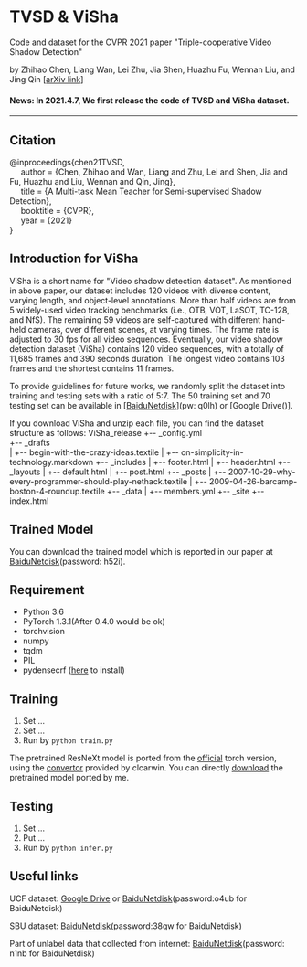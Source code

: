 # TVSD & ViSha
Code and dataset for the CVPR 2021 paper "Triple-cooperative Video Shadow Detection"

by Zhihao Chen, Liang Wan, Lei Zhu, Jia Shen, Huazhu Fu, Wennan Liu, and Jing Qin [[arXiv link](https://arxiv.org/abs/2103.06533)]

#### News: In 2021.4.7, We first release the code of TVSD and ViSha dataset.

***

## Citation
@inproceedings{chen21TVSD,   
&nbsp;&nbsp;&nbsp;&nbsp;  author = {Chen, Zhihao and Wan, Liang and Zhu, Lei and Shen, Jia and Fu, Huazhu and Liu, Wennan and Qin, Jing},    
&nbsp;&nbsp;&nbsp;&nbsp;  title = {A Multi-task Mean Teacher for Semi-supervised Shadow Detection},    
&nbsp;&nbsp;&nbsp;&nbsp;  booktitle = {CVPR},    
&nbsp;&nbsp;&nbsp;&nbsp;  year  = {2021}    
}

## Introduction for ViSha
ViSha is a short name for "Video shadow detection dataset". As mentioned in above paper, our dataset includes 120 videos with diverse content, varying length, and object-level annotations. More than half videos are from 5 widely-used video tracking benchmarks (i.e., OTB, VOT, LaSOT, TC-128, and NfS). The remaining 59 videos are self-captured with different hand-held cameras, over different scenes, at varying times. The frame rate is adjusted to 30 fps for all video sequences. Eventually, our video shadow detection dataset (ViSha) contains 120 video sequences, with a totally of 11,685 frames and 390 seconds duration. The longest video contains 103 frames and the shortest contains 11 frames.

To provide guidelines for future works, we randomly split the dataset into training and testing sets with a ratio of 5:7. The 50 training set and 70 testing set can be available in [[BaiduNetdisk](https://pan.baidu.com/s/1DYjXERQuIlbtNPe4wFcJXA)](pw: q0lh) or [Google Drive()].

If you download ViSha and unzip each file, you can find the dataset structure as follows:
ViSha_release
+-- _config.yml  
+-- _drafts  
|   +-- begin-with-the-crazy-ideas.textile
|   +-- on-simplicity-in-technology.markdown
+-- _includes
|   +-- footer.html
|   +-- header.html
+-- _layouts
|   +-- default.html
|   +-- post.html
+-- _posts
|   +-- 2007-10-29-why-every-programmer-should-play-nethack.textile
|   +-- 2009-04-26-barcamp-boston-4-roundup.textile
+-- _data
|   +-- members.yml
+-- _site
+-- index.html



## Trained Model
You can download the trained model which is reported in our paper at [BaiduNetdisk](https://pan.baidu.com/s/1yjnsjE7mDPnEaHxdtNFhhQ)(password: h52i).

## Requirement
* Python 3.6
* PyTorch 1.3.1(After 0.4.0 would be ok)
* torchvision
* numpy
* tqdm
* PIL
* pydensecrf ([here](https://github.com/Andrew-Qibin/dss_crf) to install)

## Training
1. Set ...
2. Set ...
3. Run by ```python train.py```

The pretrained ResNeXt model is ported from the [official](https://github.com/facebookresearch/ResNeXt) torch version,
using the [convertor](https://github.com/clcarwin/convert_torch_to_pytorch) provided by clcarwin. 
You can directly [download](https://drive.google.com/open?id=1dnH-IHwmu9xFPlyndqI6MfF4LvH6JKNQ) the pretrained model ported by me.

## Testing
1. Set ...
2. Put ...
2. Run by ```python infer.py```

## Useful links
UCF dataset: [Google Drive](https://drive.google.com/open?id=12DOmMVmE-oNuJVXmkBJrkfBvuDd0O70N) or [BaiduNetdisk](https://pan.baidu.com/s/1zt9ya1lzNcoGoc2CET3mdg)(password:o4ub for BaiduNetdisk)

SBU dataset: [BaiduNetdisk](https://pan.baidu.com/s/1FYQYLSkuTivjaRJVjjJhJw)(password:38qw for BaiduNetdisk)

Part of unlabel data that collected from internet: [BaiduNetdisk](https://pan.baidu.com/s/1_kdpwBlZ-K6gcZz45Tcg7g)(password: n1nb for BaiduNetdisk)
